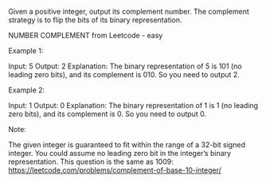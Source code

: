 Given a positive integer, output its complement number. The complement strategy is to flip the bits of its binary representation.

NUMBER COMPLEMENT from Leetcode - easy 

Example 1:

Input: 5
Output: 2
Explanation: The binary representation of 5 is 101 (no leading zero bits), and its complement is 010. So you need to output 2.
 

Example 2:

Input: 1
Output: 0
Explanation: The binary representation of 1 is 1 (no leading zero bits), and its complement is 0. So you need to output 0.
 

Note:

The given integer is guaranteed to fit within the range of a 32-bit signed integer.
You could assume no leading zero bit in the integer’s binary representation.
This question is the same as 1009: https://leetcode.com/problems/complement-of-base-10-integer/